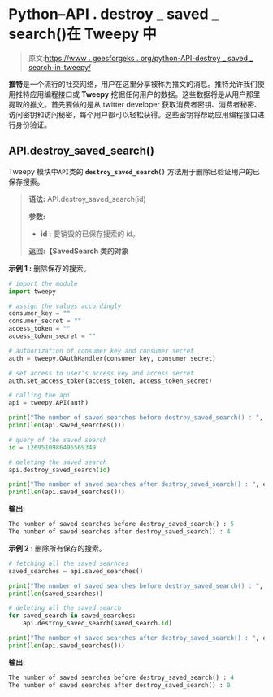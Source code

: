 # Python–API . destroy _ saved _ search()在 Tweepy 中

> 原文:[https://www . geesforgeks . org/python-API-destroy _ saved _ search-in-tweepy/](https://www.geeksforgeeks.org/python-api-destroy_saved_search-in-tweepy/)

**推特**是一个流行的社交网络，用户在这里分享被称为推文的消息。推特允许我们使用推特应用编程接口或 **Tweepy** 挖掘任何用户的数据。这些数据将是从用户那里提取的推文。首先要做的是从 twitter developer 获取消费者密钥、消费者秘密、访问密钥和访问秘密，每个用户都可以轻松获得。这些密钥将帮助应用编程接口进行身份验证。

## API.destroy_saved_search()

Tweepy 模块中`API`类的 **`destroy_saved_search()`** 方法用于删除已验证用户的已保存搜索。

> **语法:** API.destroy_saved_search(id)
> 
> **参数:**
> 
> *   **id :** 要销毁的已保存搜索的 id。
> 
> **返回:【SavedSearch 类的对象**

**示例 1 :** 删除保存的搜索。

```py
# import the module
import tweepy

# assign the values accordingly
consumer_key = ""
consumer_secret = ""
access_token = ""
access_token_secret = ""

# authorization of consumer key and consumer secret
auth = tweepy.OAuthHandler(consumer_key, consumer_secret)

# set access to user's access key and access secret 
auth.set_access_token(access_token, access_token_secret)

# calling the api 
api = tweepy.API(auth)

print("The number of saved searches before destroy_saved_search() : ", end = "")
print(len(api.saved_searches()))

# query of the saved search
id = 1269510986496569349

# deleting the saved search
api.destroy_saved_search(id)

print("The number of saved searches after destroy_saved_search() : ", end = "")
print(len(api.saved_searches()))
```

**输出:**

```py
The number of saved searches before destroy_saved_search() : 5
The number of saved searches after destroy_saved_search() : 4

```

**示例 2 :** 删除所有保存的搜索。

```py
# fetching all the saved searhces
saved_searches = api.saved_searches()

print("The number of saved searches before destroy_saved_search() : ", end = "")
print(len(saved_searches))

# deleting all the saved search
for saved_search in saved_searches:
    api.destroy_saved_search(saved_search.id)

print("The number of saved searches after destroy_saved_search() : ", end = "")
print(len(api.saved_searches()))
```

**输出:**

```py
The number of saved searches before destroy_saved_search() : 4
The number of saved searches after destroy_saved_search() : 0

```